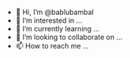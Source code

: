 - 👋 Hi, I’m @bablubambal
- 👀 I’m interested in ...
- 🌱 I’m currently learning ...
- 💞️ I’m looking to collaborate on ...
- 📫 How to reach me ...

<!---
bablubambal/bablubambal is a ✨ special ✨ repository because its `README.md` (this file) appears on your GitHub profile.
You can click the Preview link to take a look at your changes.
--->
